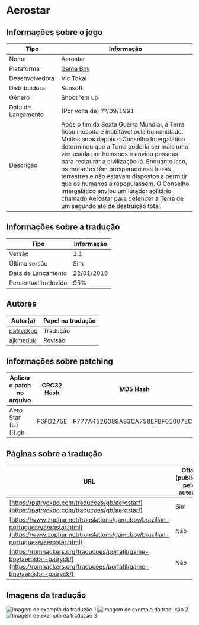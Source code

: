 # Aerostar

## Informações sobre o jogo

| Tipo | Informação |
| ----------- | ----------- |
| Nome | Aerostar |
| Plataforma | [Game Boy](../) |
| Desenvolvedora | Vic Tokai |
| Distribuidora | Sunsoft |
| Gênero | Shoot 'em up |
| Data de Lançamento | (Por volta de) ??/09/1991 |
| Descrição | Após o fim da Sexta Guerra Mundial, a Terra ficou inóspita e inabitável pela humanidade\. Muitos anos depois o Conselho Intergalático determinou que a Terra poderia ser mais uma vez usada por humanos e enviou pessoas para restaurar a civilização lá\. Enquanto isso, os mutantes têm prosperado nas terras terrestres e não estavam dispostos a permitir que os humanos a repopulassem\. O Conselho Intergalático enviou um lutador solitário chamado Aerostar para defender a Terra de um segundo ato de destruição total\. |

## Informações sobre a tradução

| Tipo | Informação |
| ----------- | ----------- |
| Versão | 1\.1 |
| Última versão | Sim |
| Data de Lançamento | 22/01/2016 |
| Percentual traduzido | 95% |

## Autores

| Autor(a) | Papel na tradução |
| ----------- | ----------- |
| [patryckpo](../../../autores/patryckpo/) | Tradução |
| [ajkmetiuk](../../../autores/ajkmetiuk/) | Revisão |

## Informações sobre patching

| Aplicar o patch no arquivo | CRC32 Hash | MD5 Hash |
| ----------- | ----------- | ----------- |
| Aero Star \(U\) \[\!\]\.gb | F6FD275E | F777A4526089A83CA758EFBF01007EC1 |

## Páginas sobre a tradução

| URL | Oficial (publicado pelos autores) | Possuí link de download |
| ----------- | ----------- | ----------- |
| [https://patryckpo.com/traducoes/gb/aerostar/](https://patryckpo.com/traducoes/gb/aerostar/) | Sim | Sim |
| [https://www.zophar.net/translations/gameboy/brazilian-portuguese/aerostar.html](https://www.zophar.net/translations/gameboy/brazilian-portuguese/aerostar.html) | Não | Sim |
| [https://romhackers.org/traducoes/portatil/game-boy/aerostar-patryck/](https://romhackers.org/traducoes/portatil/game-boy/aerostar-patryck/) | Não | Não |

## Imagens da tradução

![Imagem de exemplo da tradução 1](1.png)
![Imagem de exemplo da tradução 2](2.png)
![Imagem de exemplo da tradução 3](3.png)